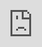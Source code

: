# ELANGOVAN GOPAL

Updated: Fri 29, Nov 12:50 PM  

**Software Development Engineer (Flutter)**  
(Male, 30 y.o.)  

**Phone:** [9940275422](https://wa.me/919940275422)

**Email:** [elankovanmg@gmail.com](mailto:elankovanmg@gmail.com)

**Website:** [ilailabs.github.io/elankovan-uplers-profile](https://ilailabs.github.io/elankovan-uplers-profile)  

---

<iframe src="https://www.youtube.com/embed/MByqeMBcIss" style="position:absolute; top:0; left:0; width:100%; height:100%;" frameborder="0" allowfullscreen></iframe>

## 1. Summary

I am a **self-employed software developer and consultant** based in Bangalore, with extensive experience collaborating with startups. My expertise lies in building applications end-to-end from scratch, offering a comprehensive understanding of the **Software Development Life Cycle (SDLC)** and adeptly handling client interactions.  

Currently, I work as a **contract developer** and am **open to opportunities** that align with my skill set and experience. I am actively looking for projects where I can contribute to building impactful software solutions and driving business success.

---

## 2. Skills & Competencies

- Flutter Development (Android & iOS)
- End-to-End Application Development
- SDLC & Agile Methodologies
- Client Handling & Stakeholder Communication
- Mobile and Web Application Development
- Startup Technology Consulting
- Blockchain & Web3 Solutions
- API Integration (e.g., ChatGPT APIs)
- Research & Product Design
- Entrepreneurship & Leadership
- Cross-Platform Development
- Technical Documentation & Delivery

---

## 3. Work Experience

### Independent Software Developer & Consultant  
**[Jan '23 – Present]**  

- Collaborated with startups to conceptualize, design, and deliver scalable software solutions.  
- Provided technology consulting to founders and executives, ensuring alignment between business needs and technical implementation.  
- Developed and launched mobile applications for diverse industries, from blockchain wallets to ERP systems.  

---

## 4. Major Projects

### Workflow ERP System  
**[ilaiLabs]**  
- Designed and implemented a **next-gen ERP system** integrating AI algorithms for predictive business insights.  
- Delivered solutions tailored for SMEs, focusing on improving efficiency and decision-making processes.

### Rife Mobile Application  
**[Independent Contractor]**  
- Built a cross-platform app offering **frequency healing therapy** for patients.  
- **Android App:** [Play Store Link](https://play.google.com/store/apps/details?id=com.realrifetechnology.rife_mobile&pcampaignid=web_share)  
- **iOS App:** [App Store Link](https://apps.apple.com/in/app/rife-technology/id6477342956)

### Xaults Wallet  
**[Contract Developer]**  
- Contributed to a **CBDC payment solution**, integrating RBI’s eRupee with advanced blockchain features.  
- **Website:** [Xaults](https://www.xaults.com/)

### AME Wallet  
**[AMEPAY Pvt. Ltd. - Full-time Assocaite]**  
- Developed a **crypto-payment wallet** application, implementing smart contracts for token mint and burn on Ethereum.  
- **App Link:** [AME Wallet](https://appadvice.com/app/ame-wallet/1626692865)

---

## 5. Education

- **M.S. Research Scholar**  
  IIT Madras  

- **B.E. Mechanical Engineering**  
  Thanthai Periyar Govt. Institute of Technology (Anna University)  
  **Graduated:** June 2016  

---

## 6. Professional Journey

- **Self-Employed Software Developer & Consultant**  
  Bangalore | Present  

- **Software Developer**  
  AMEPAY Pvt. Ltd. | Oct '21 – Jan '23  

- **Technology Consultant**  
  ilaiLabs | Present  

---

## 7. Current Availability

I am currently seeking **projects or roles** that leverage my skills and experience in **Flutter development**, **startup consulting**, and **end-to-end software delivery**. Open to both short-term contracts and long-term collaborations.  

Feel free to reach out via email or phone to discuss opportunities.  

---
